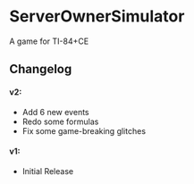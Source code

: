 # ServerOwnerSimulator
A game for TI-84+CE

## Changelog

#### v2:
- Add 6 new events
- Redo some formulas
- Fix some game-breaking glitches
#### v1:
- Initial Release
